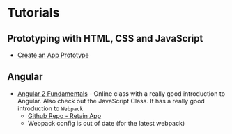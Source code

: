 # Tutorials
## Prototyping with HTML, CSS and JavaScript
* [Create an App Prototype](https://webdesign.tutsplus.com/tutorials/how-to-create-an-app-prototype-using-css-and-javascript--cms-29062)

## Angular
* [Angular 2 Fundamentals](http://courses.angularclass.com/courses/enrolled/73288) - Online class with a really good introduction to Angular. Also check out the JavaScript Class. It has a really good introduction to `Webpack`
    * [Github Repo - Retain App](https://github.com/AngularClass/retain-app)
    * Webpack config is out of date (for the latest webpack)
